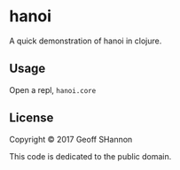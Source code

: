 # hanoi

A quick demonstration of hanoi in clojure.

## Usage

Open a repl, `hanoi.core`

## License

Copyright © 2017 Geoff SHannon

This code is dedicated to the public domain.
